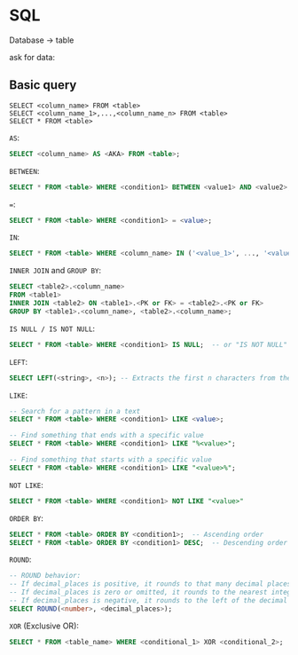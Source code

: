 # SQL



Database -> table

ask for data:

## Basic query
	SELECT <column_name> FROM <table>
	SELECT <column_name_1>,...,<column_name_n> FROM <table>
	SELECT * FROM <table>
`AS`:

```sql
SELECT <column_name> AS <AKA> FROM <table>;
```

`BETWEEN`:

```sql
SELECT * FROM <table> WHERE <condition1> BETWEEN <value1> AND <value2>;
```

`=`:

```sql
SELECT * FROM <table> WHERE <condition1> = <value>;
```

`IN`:

```sql
SELECT * FROM <table> WHERE <column_name> IN ('<value_1>', ..., '<value_n>');
```

`INNER JOIN` and `GROUP BY`:

```sql
SELECT <table2>.<column_name> 
FROM <table1> 
INNER JOIN <table2> ON <table1>.<PK or FK> = <table2>.<PK or FK> 
GROUP BY <table1>.<column_name>, <table2>.<column_name>;
```

`IS NULL / IS NOT NULL`:

```sql
SELECT * FROM <table> WHERE <condition1> IS NULL;  -- or "IS NOT NULL"
```

`LEFT`:

```sql
SELECT LEFT(<string>, <n>); -- Extracts the first n characters from the string
```

`LIKE`:

```sql
-- Search for a pattern in a text
SELECT * FROM <table> WHERE <condition1> LIKE <value>;

-- Find something that ends with a specific value
SELECT * FROM <table> WHERE <condition1> LIKE "%<value>";

-- Find something that starts with a specific value
SELECT * FROM <table> WHERE <condition1> LIKE "<value>%";
```

`NOT LIKE`:

```sql
SELECT * FROM <table> WHERE <condition1> NOT LIKE "<value>"
```

`ORDER BY`:

```sql
SELECT * FROM <table> ORDER BY <condition1>;  -- Ascending order
SELECT * FROM <table> ORDER BY <condition1> DESC;  -- Descending order
```

`ROUND`:

```sql
-- ROUND behavior:
-- If decimal_places is positive, it rounds to that many decimal places.
-- If decimal_places is zero or omitted, it rounds to the nearest integer.
-- If decimal_places is negative, it rounds to the left of the decimal point (to the nearest 10, 100, etc.).
SELECT ROUND(<number>, <decimal_places>);
```

`XOR` (Exclusive OR):

```sql
SELECT * FROM <table_name> WHERE <conditional_1> XOR <conditional_2>;
```